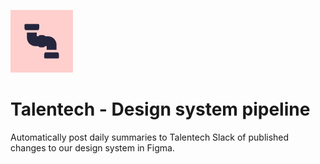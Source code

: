 ![Logo](pipe.png)
# Talentech - Design system pipeline

Automatically post daily summaries to Talentech Slack of published changes to our design system in Figma.

